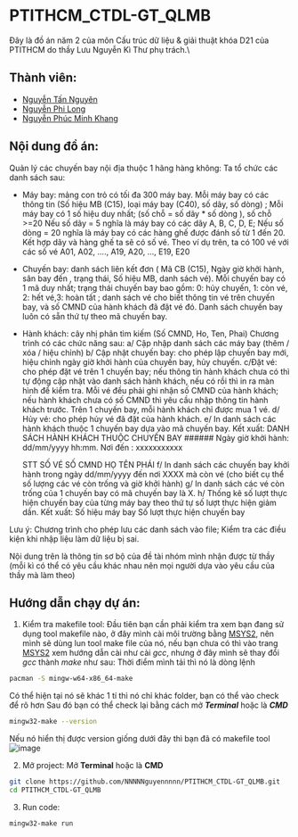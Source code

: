 # **PTITHCM_CTDL-GT_QLMB**
Đây là đồ án năm 2 của môn Cấu trúc dữ liệu & giải thuật khóa D21 của PTITHCM do thầy Lưu Nguyễn Kì Thư phụ trách.\
## Thành viên: 
  - [Nguyễn Tấn Nguyên](https://github.com/NNNNNguyennnnn)
  - [Nguyễn Phi Long](https://github.com/NguyenPhiLongIT)
  - [Nguyễn Phúc Minh Khang](https://github.com/NguyenPhucMinhKhang)

## Nội dung đồ án:
Quản lý các chuyến bay nội địa thuộc 1 hãng hàng không: Ta tổ chức các danh sách sau: 
- Máy bay: mảng con trỏ có tối đa 300 máy bay. Mỗi máy bay có các thông tin (Số hiệu MB (C15), loại máy bay (C40), số dãy, số dòng) ;  Mỗi máy bay có 1 số hiệu duy nhất; (số chỗ = số dãy * số dòng ), số chỗ >=20
Nếu số dãy = 5 nghĩa là máy bay có các dãy A, B, C, D, E; Nếu số dòng = 20 nghĩa là máy bay có các hàng ghế được đánh số từ 1 đến 20. Kết hợp dãy và hàng ghế ta sẽ có số vé.
Theo ví dụ trên, ta có 100 vé với các số vé A01, A02, ...., A19, A20, …, E19, E20
- Chuyến bay: danh sách liên kết đơn ( Mã CB (C15),  Ngày giờ khởi hành, sân bay đến , trạng thái, Số hiệu MB, danh sách vé). Mỗi chuyến bay có 1 mã duy nhất; trạng thái chuyến bay bao gồm: 0: hủy chuyến, 1: còn vé, 2: hết vé,3: hoàn tất ; danh sách vé cho biết thông tin vé trên chuyến bay, và số CMND của hành khách đã đặt vé đó.  Danh sách chuyến bay luôn có sẵn thứ tự theo mã chuyến bay.
- Hành khách: cây nhị phân tìm kiếm (Số CMND, Ho, Ten,  Phai)
Chương trình có các chức năng sau: 
a/ Cập nhập danh sách các máy bay (thêm / xóa / hiệu chỉnh)
b/ Cập nhật chuyến bay: cho phép lập chuyến bay mới, hiệu chỉnh ngày giờ khởi hành của chuyến bay, hủy chuyến.
c/Đặt vé: cho phép đặt vé trên 1 chuyến bay; nếu thông tin hành khách chưa có thì tự động cập nhật vào danh sách hành khách, nếu có rồi thì in ra màn hình để kiểm tra. Mỗi vé đều phải ghi nhận số CMND của hành khách; nếu hành khách chưa có số CMND thì yêu cầu nhập thông tin hành khách trước. Trên 1 chuyến bay, mỗi hành khách chỉ được mua 1 vé.
d/ Hủy vé: cho phép hủy vé đã đặt của hành khách.
e/ In danh sách các hành khách thuộc 1 chuyến bay dựa vào mã chuyến bay. Kết xuất:
DANH SÁCH HÀNH KHÁCH THUỘC CHUYẾN BAY ######
Ngày giờ khởi hành: dd/mm/yyyy hh:mm.  Nơi đến : xxxxxxxxxxx

	STT	SỐ VÉ		SỐ CMND	HỌ TÊN	PHÁI
f/ In danh sách các chuyến bay khởi hành trong  ngày dd/mm/yyyy đến nơi XXXX mà còn vé (cho biết cụ thể số lượng các vé còn trống và giờ khởi hành)
g/ In danh sách các vé còn trống của 1 chuyến bay có mã chuyến bay là X. 
h/ Thống kê số lượt thực hiện chuyến bay của từng máy bay theo thứ tự  số lượt thực hiện giảm dần. Kết xuất:
	Số hiệu máy bay		Số lượt thực hiện chuyến bay

Lưu ý: Chương trình cho phép lưu các danh sách vào file; Kiểm tra các điều kiện khi nhập liệu làm dữ liệu bị sai.

Nội dung trên là thông tin sơ bộ của đề tài nhóm mình nhận được từ thầy (mỗi kì có thể có yêu cầu khác nhau nên mọi người dựa vào yêu cầu của thầy mà làm theo)

## Hướng dẫn chạy dự án:
1. Kiểm tra makefile tool:
Đầu tiên bạn cần phải kiểm tra xem bạn đang sử dụng tool makefile nào, ở đây mình cài môi trường bằng [MSYS2](https://www.msys2.org/), nên mình sẽ dùng lun tool make file của nó, nếu bạn chưa có thì vào trang [MSYS2](https://www.msys2.org/) xem hướng dẫn cài như cài _gcc_, nhưng ở đây mình sẽ thay đổi _gcc_ thành _make_ như sau:
Thời điểm mình tải thì nó là dòng lệnh 
```bash
pacman -S mingw-w64-x86_64-make
```
Có thể hiện tại nó sẽ khác 1 tí thì nó chỉ khác folder, bạn có thể vào check để rõ hơn
Sau đó bạn có thể check lại bằng cách mở ***Terminal*** hoặc là ***CMD***
```bash
mingw32-make --version
```
Nếu nó hiển thị được version giống dưới đây thì bạn đã có makefile tool
![image](https://github.com/NNNNNguyennnnn/PTITHCM_CTDL-GT_QLMB/assets/106095525/9f381e5e-5f4c-455e-8b0d-3a5807d6b994)

2. Mở project:
Mở **Terminal** hoặc là **CMD**
```bash
git clone https://github.com/NNNNNguyennnnn/PTITHCM_CTDL-GT_QLMB.git
cd PTITHCM_CTDL-GT_QLMB
```
3. Run code:
```bash
mingw32-make run
```
